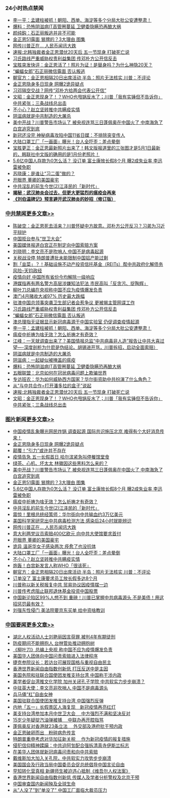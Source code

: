 <div class="catlist">
<h3>24小时热点禁闻</h3>
<ul>
<li><a href="https://github.com/fqnews/bnews/blob/master/cbnews/20200502/1322291.md">李一平：孟建柱被抓！朝阳、西单、海淀等多个分局大批公安遭整肃！</a></li>
<li><a href="https://github.com/fqnews/bnews/blob/master/cbnews/20200502/1322103.md">爆料：恐怖阴滋病IT高管圈蔓延 卫健委隐瞒恐再酿大祸</a></li>
<li><a href="https://github.com/fqnews/bnews/blob/master/baitai/20200502/1322173.md">颜纯鈎&#65306;石正丽叛逃并非不可能</a></li>
<li><a href="https://github.com/fqnews/bnews/blob/master/topimagenews/20200502/1322333.md">金正恩51露面 冒牌的？3大理由 图集</a></li>
<li><a href="https://github.com/fqnews/bnews/blob/master/topimagenews/20200502/1322247.md">网传川普正在... 人民币闻讯大跌</a></li>
<li><a href="https://github.com/fqnews/bnews/blob/master/cbnews/20200502/1322180.md">速报:北韩独裁者金正恩潜伏20天后 五一节现身 打破死亡说</a></li>
<li><a href="https://github.com/fqnews/bnews/blob/master/cbnews/20200502/1322316.md">习氏路线严重威胁权贵利益集团 传邓朴方公开信反击</a></li>
<li><a href="https://github.com/fqnews/bnews/blob/master/bannedvideo/20200502/1322166.md">宝胜突发快评：金正恩活了！照片为证！是替身吗？为什么神隐20天？</a></li>
<li><a href="https://github.com/fqnews/bnews/blob/master/cbnews/20200502/1322311.md">“蝙蝠女郎”石正丽微信露面 否认叛逃</a></li>
<li><a href="https://github.com/fqnews/bnews/blob/master/topimagenews/20200502/1322186.md">朝官方：金正恩相隔20日出席活动 半岛：照片无法核实 川普：不评论</a></li>
<li><a href="https://github.com/fqnews/bnews/blob/master/topimagenews/20200502/1322395.md">金正恩隐身多日现身 网曝2诡异疑点</a></li>
<li><a href="https://github.com/fqnews/bnews/blob/master/comments/20200502/1322235.md">习邓隔空交战？网传“邓朴方给两会代表公开信”</a></li>
<li><a href="https://github.com/fqnews/bnews/blob/master/cbnews/20200502/1322167.md">文昭：金正恩现身了！？WHO也甩锅反水了；川普「我有实锤但不告诉你」中共紧张；三条战线总出击 </a></li>
<li><a href="https://github.com/fqnews/bnews/blob/master/topimagenews/20200502/1322225.md">不小心？赵立坚转推中共瞒疫实情</a></li>
<li><a href="https://github.com/fqnews/bnews/blob/master/cbnews/20200502/1322193.md">阴滋病就是中共制造的大屠杀</a></li>
<li><a href="https://github.com/fqnews/bnews/blob/master/topimagenews/20200502/1322387.md">美中开战？川普警告市场认了 被央视连骂三日蓬佩奥在中国火了 中南海急了 白宫追究到底</a></li>
<li><a href="https://github.com/fqnews/bnews/blob/master/baitai/20200502/1322303.md">新冠还没完 神秘病毒攻陷中国11省日媒：不排除突变传人</a></li>
<li><a href="https://github.com/fqnews/bnews/blob/master/topimagenews/20200502/1322226.md">大陆口罩工厂「一画面」曝光！台人全吓歪：差点晕倒</a></li>
<li><a href="https://github.com/fqnews/bnews/blob/master/bannedvideo/20200502/1322181.md">宝胜更正：金正恩最新照片出来了！韩文版报道里的三张图才是5月1日最新的，韩联社中文版的确用的是1月份老照片！</a></li>
<li><a href="https://github.com/fqnews/bnews/blob/master/topimagenews/20200502/1322293.md">5.6亿中国人存款为0怎么活？ 没订单 富士康放长假8个月 曝2成失业率 李迅雷被免职</a></li>
<li><a href="https://github.com/fqnews/bnews/blob/master/baitai/20200502/1322172.md">苏晓康&#65306;是谁让&#8220;习二蛋&#8221;做的&#65311;</a></li>
<li><a href="https://github.com/fqnews/bnews/blob/master/topimagenews/20200502/1322233.md">开眼界 董卿的美国豪宅</a></li>
<li><a href="https://github.com/fqnews/bnews/blob/master/topimagenews/20200502/1322283.md">中共淫乱的前生今世(2)江泽民的「新时代」</a></li>
<li><b><a href="https://github.com/fqnews/bnews/blob/master/comments/20200211/1275071.md" target="_blank">揭秘：武汉肺炎会过去，但更大更猛烈的瘟疫会再来</a></b></li>
<li><b><a href="https://github.com/fqnews/bnews/blob/master/comments/20200207/1272816.md" target="_blank">《刘伯温碑记》预言避开武汉肺炎的妙招（修订版）</a></b></li>
</ul>
</div>

<div class="catlist">
<h3><a href="https://github.com/fqnews/bnews/blob/master/cbnews/" target="_blank">中共禁闻</a><span><a href="https://github.com/fqnews/bnews/blob/master/cbnews/" target="_blank" rel="nofollow">更多文章>></a></span></h3>
<ul>
<li><a href="https://github.com/fqnews/bnews/blob/master/cbnews/20200503/1322477.md" target="_blank">陈破空：金正恩死去活来？川普怀疑中方故意。邓朴方公开反习？习弟为习近平辩护</a></li>
<li><a href="https://github.com/fqnews/bnews/blob/master/cbnews/20200503/1322466.md" target="_blank">中国拒台参与“世卫大会”</a></li>
<li><a href="https://github.com/fqnews/bnews/blob/master/cbnews/20200503/1322460.md" target="_blank">美国媒体报道白宫正在制定向中国索赔方案</a></li>
<li><a href="https://github.com/fqnews/bnews/blob/master/cbnews/20200502/1322391.md" target="_blank">刘晓明：李文亮不是吹哨人 中国不是病毒起源</a></li>
<li><a href="https://github.com/fqnews/bnews/blob/master/cbnews/20200502/1322385.md" target="_blank">关税战没停 特朗普遭批未能限制中国铝产能过剩</a></li>
<li><a href="https://github.com/fqnews/bnews/blob/master/cbnews/20200502/1322339.md" target="_blank">割「韭菜」？！基础设施不动产投资信托基金（REITs）帮中共政府化解债务  风险&#8211;天钧政经</a></li>
<li><a href="https://github.com/fqnews/bnews/blob/master/cbnews/20200502/1322335.md" target="_blank">疫情向好 中国所有省份今均解除一级响应</a></li>
<li><a href="https://github.com/fqnews/bnews/blob/master/cbnews/20200502/1322326.md" target="_blank">港媒指再有两名警方高层涉嫌知法犯法 市民高叫「反贪污、捉陶辉」</a></li>
<li><a href="https://github.com/fqnews/bnews/blob/master/cbnews/20200502/1322323.md" target="_blank">柳叶刀总编在央视称中国不应为疫情爆发负责</a></li>
<li><a href="https://github.com/fqnews/bnews/blob/master/cbnews/20200502/1322322.md" target="_blank">澳门4月赌收大减97% 历史最大跌幅</a></li>
<li><a href="https://github.com/fqnews/bnews/blob/master/cbnews/20200502/1322321.md" target="_blank">驻澳中国总领事突袭卫生部记者会惹争议 更被揭主管网谍工作</a></li>
<li><a href="https://github.com/fqnews/bnews/blob/master/cbnews/20200502/1322316.md" target="_blank">习氏路线严重威胁权贵利益集团 传邓朴方公开信反击</a></li>
<li><a href="https://github.com/fqnews/bnews/blob/master/cbnews/20200502/1322311.md" target="_blank">“蝙蝠女郎”石正丽微信露面 否认叛逃</a></li>
<li><a href="https://github.com/fqnews/bnews/blob/master/cbnews/20200502/1322309.md" target="_blank">澳总理指无证据显示新冠病毒源于中国实验室 仍促调查疫情起源</a></li>
<li><a href="https://github.com/fqnews/bnews/blob/master/cbnews/20200502/1322291.md" target="_blank">李一平：孟建柱被抓！朝阳、西单、海淀等多个分局大批公安遭整肃！</a></li>
<li><a href="https://github.com/fqnews/bnews/blob/master/comments/20200502/1322275.md" target="_blank">瘟疫中祈祷为啥无效？怎么祈祷才有奇效？</a></li>
<li><a href="https://github.com/fqnews/bnews/blob/master/cbnews/20200502/1322253.md" target="_blank">江峰：一天就调查出来了？美国情报总监“中共病毒非人造”报告让中共大喜过望&#8212;-深度剖析为什麽是伪结论。胡锡进开骂，川普拆招，启动全面索赔）</a></li>
<li><a href="https://github.com/fqnews/bnews/blob/master/cbnews/20200502/1322193.md" target="_blank">阴滋病就是中共制造的大屠杀</a></li>
<li><a href="https://github.com/fqnews/bnews/blob/master/comments/20200502/1319460.md" target="_blank">阴滋病：一起疑似被掩盖的瘟疫</a></li>
<li><a href="https://github.com/fqnews/bnews/blob/master/cbnews/20200502/1322103.md" target="_blank">爆料：恐怖阴滋病IT高管圈蔓延 卫健委隐瞒恐再酿大祸</a></li>
<li><a href="https://github.com/fqnews/bnews/blob/master/cbnews/20200502/1322227.md" target="_blank">五眼联盟：北京如何在冠状病毒问题上欺骗世界</a></li>
<li><a href="https://github.com/fqnews/bnews/blob/master/cbnews/20200502/1319575.md" target="_blank">专访班农：华为如何威胁西方国家？华尔街资助中共扮演了什么角色？</a></li>
<li><a href="https://github.com/fqnews/bnews/blob/master/cbnews/20200502/1322175.md" target="_blank">从“与中共合作=打开潘多拉的盒子”说起</a></li>
<li><a href="https://github.com/fqnews/bnews/blob/master/cbnews/20200502/1322180.md" target="_blank">速报:北韩独裁者金正恩潜伏20天后 五一节现身 打破死亡说</a></li>
<li><a href="https://github.com/fqnews/bnews/blob/master/cbnews/20200502/1322167.md" target="_blank">文昭：金正恩现身了！？WHO也甩锅反水了；川普「我有实锤但不告诉你」中共紧张；三条战线总出击</a></li>

</ul>
</div>
<div class="catlist">
<h3><a href="https://github.com/fqnews/bnews/blob/master/topimagenews/" target="_blank">图片新闻</a><span><a href="https://github.com/fqnews/bnews/blob/master/topimagenews/" target="_blank" rel="nofollow">更多文章>></a></span></h3>
<ul>
<li><a href="https://github.com/fqnews/bnews/blob/master/topimagenews/20200502/1322418.md" target="_blank">中国疫情乱象曝光网民炸锅 调查起源 国际共识施压北京 难得有个大好消息传来！</a></li>
<li><a href="https://github.com/fqnews/bnews/blob/master/topimagenews/20200502/1322395.md" target="_blank">金正恩隐身多日现身 网曝2诡异疑点</a></li>
<li><a href="https://github.com/fqnews/bnews/blob/master/topimagenews/20200502/1322394.md" target="_blank">颠覆！“引力”或许并不存在</a></li>
<li><a href="https://github.com/fqnews/bnews/blob/master/topimagenews/20200502/1322393.md" target="_blank">疫情告急 五一长假首日 哈尔滨紧急叫停餐馆堂食</a></li>
<li><a href="https://github.com/fqnews/bnews/blob/master/topimagenews/20200502/1322392.md" target="_blank">绿茶、心机、坏太太 林徽因这些黑料怎么来的？</a></li>
<li><a href="https://github.com/fqnews/bnews/blob/master/topimagenews/20200502/1322387.md" target="_blank">美中开战？川普警告市场认了 被央视连骂三日蓬佩奥在中国火了 中南海急了 白宫追究到底</a></li>
<li><a href="https://github.com/fqnews/bnews/blob/master/topimagenews/20200502/1322333.md" target="_blank">金正恩51露面 冒牌的？3大理由 图集</a></li>
<li><a href="https://github.com/fqnews/bnews/blob/master/topimagenews/20200502/1322293.md" target="_blank">5.6亿中国人存款为0怎么活？ 没订单 富士康放长假8个月 曝2成失业率 李迅雷被免职</a></li>
<li><a href="https://github.com/fqnews/bnews/blob/master/comments/20200502/1322275.md" target="_blank">瘟疫中祈祷为啥无效？怎么祈祷才有奇效？</a></li>
<li><a href="https://github.com/fqnews/bnews/blob/master/topimagenews/20200502/1322283.md" target="_blank">中共淫乱的前生今世(2)江泽民的「新时代」</a></li>
<li><a href="https://github.com/fqnews/bnews/blob/master/topimagenews/20200502/1322277.md" target="_blank">震惊！里根总统经策师：华尔街向中共输血约3万亿美元</a></li>
<li><a href="https://github.com/fqnews/bnews/blob/master/topimagenews/20200502/1322257.md" target="_blank">美国科学家研究出中共病毒检测方法 感染后24小时就能辨识</a></li>
<li><a href="https://github.com/fqnews/bnews/blob/master/topimagenews/20200502/1322247.md" target="_blank">网传川普正在&#8230; 人民币闻讯大跌</a></li>
<li><a href="https://github.com/fqnews/bnews/blob/master/topimagenews/20200502/1322234.md" target="_blank">意大利两党议员索赔400亿欧元 向中共大使馆要求首付</a></li>
<li><a href="https://github.com/fqnews/bnews/blob/master/topimagenews/20200502/1322233.md" target="_blank">开眼界 董卿的美国豪宅</a></li>
<li><a href="https://github.com/fqnews/bnews/blob/master/topimagenews/20200502/1322232.md" target="_blank">诡异 温哥华女子感染两次 痊愈了也没抗体</a></li>
<li><a href="https://github.com/fqnews/bnews/blob/master/topimagenews/20200502/1322226.md" target="_blank">大陆口罩工厂「一画面」曝光！台人全吓歪：差点晕倒</a></li>
<li><a href="https://github.com/fqnews/bnews/blob/master/topimagenews/20200502/1322225.md" target="_blank">不小心？赵立坚转推中共瞒疫实情</a></li>
<li><a href="https://github.com/fqnews/bnews/blob/master/topimagenews/20200502/1322224.md" target="_blank">炮轰！白宫新发言人称WHO「很该死」</a></li>
<li><a href="https://github.com/fqnews/bnews/blob/master/topimagenews/20200502/1322186.md" target="_blank">朝官方：金正恩相隔20日出席活动 半岛：照片无法核实 川普：不评论</a></li>
<li><a href="https://github.com/fqnews/bnews/blob/master/topimagenews/20200502/1322185.md" target="_blank">订单没了 富士康要求员工放长假多达8个月</a></li>
<li><a href="https://github.com/fqnews/bnews/blob/master/topimagenews/20200501/1322045.md" target="_blank">川普称以新关税报复中共 贸易协议因疫情摆一边</a></li>
<li><a href="https://github.com/fqnews/bnews/blob/master/topimagenews/20200501/1322027.md" target="_blank">川普传考虑阻止联邦退休基金投资中国股票</a></li>
<li><a href="https://github.com/fqnews/bnews/blob/master/topimagenews/20200501/1321979.md" target="_blank">中国新沦陷区99%人想不到 重磅！川普已掌握中共病毒源头 不是美债！用这招惩罚最有效？</a></li>
<li><a href="https://github.com/fqnews/bnews/blob/master/topimagenews/20200501/1321937.md" target="_blank">刘强东性侵门 美法院要京东买单 给中资啥教训</a></li>

</ul>
</div>
<div class="catlist">
<h3><a href="https://github.com/fqnews/bnews/blob/master/headline/" target="_blank">中国要闻</a><span><a href="https://github.com/fqnews/bnews/blob/master/headline/" target="_blank" rel="nofollow">更多文章>></a></span></h3>
<ul>
<li><a href="https://github.com/fqnews/bnews/blob/master/headline/20200503/1322465.md" target="_blank">湖北人权活动人士刘艳丽因言获罪 被判4年有期徒刑</a></li>
<li><a href="https://github.com/fqnews/bnews/blob/master/headline/20200503/1322464.md" target="_blank">防疫期间不能拥抱人 台林管处推动拥抱树</a></li>
<li><a href="https://github.com/fqnews/bnews/blob/master/headline/20200503/1322463.md" target="_blank">《柳叶刀》总编上央视 称中国不应为疫情爆发负责</a></li>
<li><a href="https://github.com/fqnews/bnews/blob/master/headline/20200503/1322462.md" target="_blank">美国华人团体向中国问责索赔进入法律程序</a></li>
<li><a href="https://github.com/fqnews/bnews/blob/master/headline/20200503/1322461.md" target="_blank">捷克参院议长：若访台可展现国格与重视自由民主</a></li>
<li><a href="https://github.com/fqnews/bnews/blob/master/headline/20200503/1322432.md" target="_blank">香港世界新闻自由指数创新低 打压反送中是主因</a></li>
<li><a href="https://github.com/fqnews/bnews/blob/master/headline/20200503/1322431.md" target="_blank">美国务院和驻联合国使团发推支持台湾 中国称干涉内政</a></li>
<li><a href="https://github.com/fqnews/bnews/blob/master/headline/20200503/1322430.md" target="_blank">美学者促台湾推文化学院 加州关闭孔子学院 中共软实力步步崩溃？</a></li>
<li><a href="https://github.com/fqnews/bnews/blob/master/headline/20200503/1322429.md" target="_blank">中驻英大使：李文亮非吹哨人 中国不是病毒源头</a></li>
<li><a href="https://github.com/fqnews/bnews/blob/master/headline/20200502/1322411.md" target="_blank">兵马俑“杠”自由女神</a></li>
<li><a href="https://github.com/fqnews/bnews/blob/master/headline/20200502/1322382.md" target="_blank">美国驻联合国使团发推支持台湾 中国强烈反弹</a></li>
<li><a href="https://github.com/fqnews/bnews/blob/master/headline/20200502/1322380.md" target="_blank">内地「五一」长假景区人海复现　新冠疫情再亮红灯</a></li>
<li><a href="https://github.com/fqnews/bnews/blob/master/headline/20200502/1322379.md" target="_blank">美支持台湾参加本月中世卫大会　 中方强烈不满和坚决反对</a></li>
<li><a href="https://github.com/fqnews/bnews/blob/master/headline/20200502/1322378.md" target="_blank">15岁少年疑掟汽油弹被捕　 中联办再开腔指骂</a></li>
<li><a href="https://github.com/fqnews/bnews/blob/master/headline/20200502/1322377.md" target="_blank">蓬佩奥反对香港就23条立法　 外交部及港府批干预内政</a></li>
<li><a href="https://github.com/fqnews/bnews/blob/master/headline/20200502/1322376.md" target="_blank">金正恩破卵而出　粉碎病危传言</a></li>
<li><a href="https://github.com/fqnews/bnews/blob/master/headline/20200502/1322375.md" target="_blank">特朗普重申考虑对华加征新关税　 作为新冠疫情的报复措施</a></li>
<li><a href="https://github.com/fqnews/bnews/blob/master/headline/20200502/1322300.md" target="_blank">侵犯信仰精神蹂躏：中共迫阿訇配合强拆清真寺伊斯兰标志</a></li>
<li><a href="https://github.com/fqnews/bnews/blob/master/headline/20200502/1322294.md" target="_blank">在美华人团体就新冠病毒问责和向中共索赔</a></li>
<li><a href="https://github.com/fqnews/bnews/blob/master/headline/20200502/1322255.md" target="_blank">戴维斯加大加入关孔院，中共软实力攻势步步崩溃</a></li>
<li><a href="https://github.com/fqnews/bnews/blob/master/headline/20200502/1322243.md" target="_blank">美国国会及行政当局中国委员会促总统倡导中国言论自由</a></li>
<li><a href="https://github.com/fqnews/bnews/blob/master/headline/20200502/1322196.md" target="_blank">早知转化营真相 新疆师生被迫违心抵制《维吾尔人权法案》</a></li>
<li><a href="https://github.com/fqnews/bnews/blob/master/headline/20200502/1322195.md" target="_blank">香港世界新闻自由指数创新低 传媒人及学者分析警权及北京干预</a></li>
<li><a href="https://github.com/fqnews/bnews/blob/master/headline/20200502/1322194.md" target="_blank">中国审查国内新闻殃及全球生命</a></li>
<li><a href="https://github.com/fqnews/bnews/blob/master/headline/20200502/1322135.md" target="_blank">从&#8221;人没了&#8221;到&#8221;单没了&#8221;    中国工厂面临大裁员压力</a></li>

</ul>
</div>